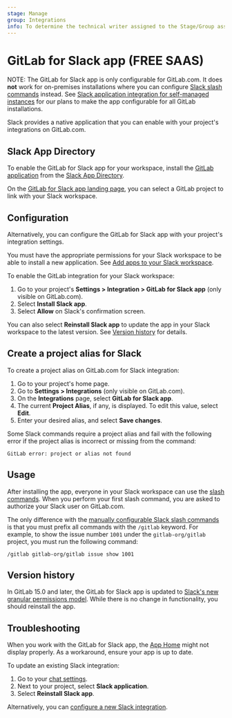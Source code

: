 ```yaml
---
stage: Manage
group: Integrations
info: To determine the technical writer assigned to the Stage/Group associated with this page, see https://about.gitlab.com/handbook/product/ux/technical-writing/#assignments
---
```


# GitLab for Slack app **(FREE SAAS)**

NOTE:
The GitLab for Slack app is only configurable for GitLab.com. It does **not**
work for on-premises installations where you can configure
[Slack slash commands](slack_slash_commands.md) instead. See
[Slack application integration for self-managed instances](https://gitlab.com/groups/gitlab-org/-/epics/1211)
for our plans to make the app configurable for all GitLab installations.

Slack provides a native application that you can enable with your project's
integrations on GitLab.com.

## Slack App Directory

To enable the GitLab for Slack app for your workspace,
install the [GitLab application](https://slack-platform.slack.com/apps/A676ADMV5-gitlab)
from the [Slack App Directory](https://slack.com/apps).

On the [GitLab for Slack app landing page](https://gitlab.com/-/profile/slack/edit),
you can select a GitLab project to link with your Slack workspace.

## Configuration

Alternatively, you can configure the GitLab for Slack app with your project's
integration settings.

You must have the appropriate permissions for your Slack
workspace to be able to install a new application. See
[Add apps to your Slack workspace](https://slack.com/help/articles/202035138-Add-apps-to-your-Slack-workspace).

To enable the GitLab integration for your Slack workspace:

1. Go to your project's **Settings > Integration > GitLab for Slack app** (only
   visible on GitLab.com).
1. Select **Install Slack app**.
1. Select **Allow** on Slack's confirmation screen.

You can also select **Reinstall Slack app** to update the app in your Slack workspace
to the latest version. See [Version history](#version-history) for details.

## Create a project alias for Slack

To create a project alias on GitLab.com for Slack integration:

1. Go to your project's home page.
1. Go to **Settings > Integrations** (only visible on GitLab.com).
1. On the **Integrations** page, select **GitLab for Slack app**.
1. The current **Project Alias**, if any, is displayed. To edit this value,
   select **Edit**.
1. Enter your desired alias, and select **Save changes**.

Some Slack commands require a project alias and fail with the following error
if the project alias is incorrect or missing from the command:

```plaintext
GitLab error: project or alias not found
```

## Usage

After installing the app, everyone in your Slack workspace can
use the [slash commands](../../../integration/slash_commands.md).
When you perform your first slash command, you are asked to
authorize your Slack user on GitLab.com.

The only difference with the [manually configurable Slack slash commands](slack_slash_commands.md)
is that you must prefix all commands with the `/gitlab` keyword. For example,
to show the issue number `1001` under the `gitlab-org/gitlab`
project, you must run the following command:

```plaintext
/gitlab gitlab-org/gitlab issue show 1001
```

## Version history

In GitLab 15.0 and later, the GitLab for Slack app is updated to [Slack's new granular permissions model](https://medium.com/slack-developer-blog/more-precision-less-restrictions-a3550006f9c3). While there is no change in functionality, you should reinstall the app.

## Troubleshooting

When you work with the GitLab for Slack app, the
[App Home](https://api.slack.com/start/overview#app_home) might not display properly.
As a workaround, ensure your app is up to date.

To update an existing Slack integration:

1. Go to your [chat settings](https://gitlab.com/-/profile/chat_names).
1. Next to your project, select **Slack application**.
1. Select **Reinstall Slack app**.

Alternatively, you can [configure a new Slack integration](https://about.gitlab.com/solutions/slack/).
